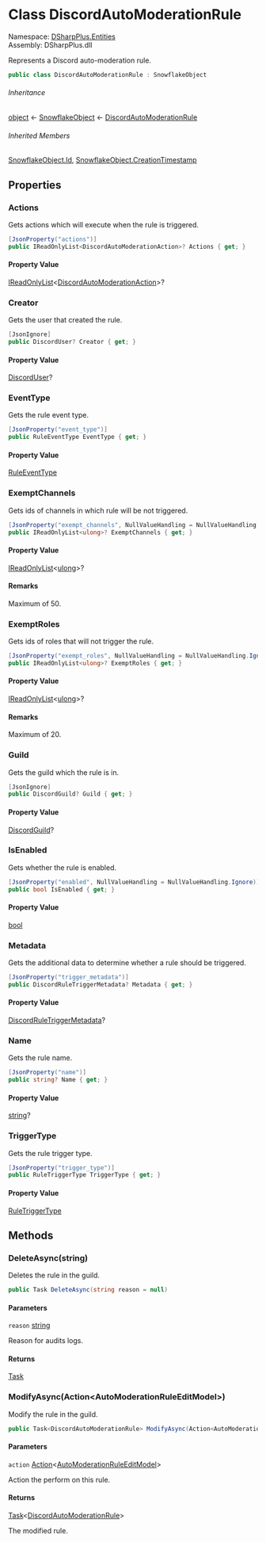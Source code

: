 # Class DiscordAutoModerationRule

Namespace: [DSharpPlus.Entities](DSharpPlus.Entities.md)  
Assembly: DSharpPlus.dll

Represents a Discord auto-moderation rule.

```csharp
public class DiscordAutoModerationRule : SnowflakeObject
```

###### Inheritance

[object](https://learn.microsoft.com/dotnet/api/system.object) ← 
[SnowflakeObject](DSharpPlus.Entities.SnowflakeObject.md) ← 
[DiscordAutoModerationRule](DSharpPlus.Entities.DiscordAutoModerationRule.md)

###### Inherited Members

[SnowflakeObject.Id](DSharpPlus.Entities.SnowflakeObject.md\#DSharpPlus\_Entities\_SnowflakeObject\_Id), 
[SnowflakeObject.CreationTimestamp](DSharpPlus.Entities.SnowflakeObject.md\#DSharpPlus\_Entities\_SnowflakeObject\_CreationTimestamp)

## Properties

### <a id="DSharpPlus_Entities_DiscordAutoModerationRule_Actions"></a>Actions

Gets actions which will execute when the rule is triggered.

```csharp
[JsonProperty("actions")]
public IReadOnlyList<DiscordAutoModerationAction>? Actions { get; }
```

#### Property Value

[IReadOnlyList](https://learn.microsoft.com/dotnet/api/system.collections.generic.ireadonlylist\-1)<[DiscordAutoModerationAction](DSharpPlus.Entities.DiscordAutoModerationAction.md)\>?

### <a id="DSharpPlus_Entities_DiscordAutoModerationRule_Creator"></a>Creator

Gets the user that created the rule.

```csharp
[JsonIgnore]
public DiscordUser? Creator { get; }
```

#### Property Value

[DiscordUser](DSharpPlus.Entities.DiscordUser.md)?

### <a id="DSharpPlus_Entities_DiscordAutoModerationRule_EventType"></a>EventType

Gets the rule event type.

```csharp
[JsonProperty("event_type")]
public RuleEventType EventType { get; }
```

#### Property Value

[RuleEventType](DSharpPlus.Enums.RuleEventType.md)

### <a id="DSharpPlus_Entities_DiscordAutoModerationRule_ExemptChannels"></a>ExemptChannels

Gets ids of channels in which rule will be not triggered.

```csharp
[JsonProperty("exempt_channels", NullValueHandling = NullValueHandling.Ignore)]
public IReadOnlyList<ulong>? ExemptChannels { get; }
```

#### Property Value

[IReadOnlyList](https://learn.microsoft.com/dotnet/api/system.collections.generic.ireadonlylist\-1)<[ulong](https://learn.microsoft.com/dotnet/api/system.uint64)\>?

#### Remarks

Maximum of 50.

### <a id="DSharpPlus_Entities_DiscordAutoModerationRule_ExemptRoles"></a>ExemptRoles

Gets ids of roles that will not trigger the rule.

```csharp
[JsonProperty("exempt_roles", NullValueHandling = NullValueHandling.Ignore)]
public IReadOnlyList<ulong>? ExemptRoles { get; }
```

#### Property Value

[IReadOnlyList](https://learn.microsoft.com/dotnet/api/system.collections.generic.ireadonlylist\-1)<[ulong](https://learn.microsoft.com/dotnet/api/system.uint64)\>?

#### Remarks

Maximum of 20.

### <a id="DSharpPlus_Entities_DiscordAutoModerationRule_Guild"></a>Guild

Gets the guild which the rule is in.

```csharp
[JsonIgnore]
public DiscordGuild? Guild { get; }
```

#### Property Value

[DiscordGuild](DSharpPlus.Entities.DiscordGuild.md)?

### <a id="DSharpPlus_Entities_DiscordAutoModerationRule_IsEnabled"></a>IsEnabled

Gets whether the rule is enabled.

```csharp
[JsonProperty("enabled", NullValueHandling = NullValueHandling.Ignore)]
public bool IsEnabled { get; }
```

#### Property Value

[bool](https://learn.microsoft.com/dotnet/api/system.boolean)

### <a id="DSharpPlus_Entities_DiscordAutoModerationRule_Metadata"></a>Metadata

Gets the additional data to determine whether a rule should be triggered.

```csharp
[JsonProperty("trigger_metadata")]
public DiscordRuleTriggerMetadata? Metadata { get; }
```

#### Property Value

[DiscordRuleTriggerMetadata](DSharpPlus.Entities.DiscordRuleTriggerMetadata.md)?

### <a id="DSharpPlus_Entities_DiscordAutoModerationRule_Name"></a>Name

Gets the rule name.

```csharp
[JsonProperty("name")]
public string? Name { get; }
```

#### Property Value

[string](https://learn.microsoft.com/dotnet/api/system.string)?

### <a id="DSharpPlus_Entities_DiscordAutoModerationRule_TriggerType"></a>TriggerType

Gets the rule trigger type.

```csharp
[JsonProperty("trigger_type")]
public RuleTriggerType TriggerType { get; }
```

#### Property Value

[RuleTriggerType](DSharpPlus.Enums.RuleTriggerType.md)

## Methods

### <a id="DSharpPlus_Entities_DiscordAutoModerationRule_DeleteAsync_System_String_"></a>DeleteAsync\(string\)

Deletes the rule in the guild.

```csharp
public Task DeleteAsync(string reason = null)
```

#### Parameters

`reason` [string](https://learn.microsoft.com/dotnet/api/system.string)

Reason for audits logs.

#### Returns

[Task](https://learn.microsoft.com/dotnet/api/system.threading.tasks.task)

### <a id="DSharpPlus_Entities_DiscordAutoModerationRule_ModifyAsync_System_Action_DSharpPlus_Net_Models_AutoModerationRuleEditModel__"></a>ModifyAsync\(Action<AutoModerationRuleEditModel\>\)

Modify the rule in the guild.

```csharp
public Task<DiscordAutoModerationRule> ModifyAsync(Action<AutoModerationRuleEditModel> action)
```

#### Parameters

`action` [Action](https://learn.microsoft.com/dotnet/api/system.action\-1)<[AutoModerationRuleEditModel](DSharpPlus.Net.Models.AutoModerationRuleEditModel.md)\>

Action the perform on this rule.

#### Returns

[Task](https://learn.microsoft.com/dotnet/api/system.threading.tasks.task\-1)<[DiscordAutoModerationRule](DSharpPlus.Entities.DiscordAutoModerationRule.md)\>

The modified rule.


